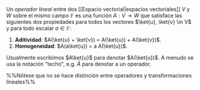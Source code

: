 Un _operador lineal_ entre dos [[Espacio vectorial|espacios vectoriales]] $V$ y $W$ sobre el mismo campo $\mathbb{F}$ es una función $A: V \rightarrow W$ que satisface las siguientes dos propiedades para todos los vectores $\ket{u}, \ket{v} \in V$ y para todo escalar $a \in \mathbb{F}$:

1. **Aditividad**: $A(\ket{u} + \ket{v}) = A(\ket{u}) + A(\ket{v})$.
2. **Homogeneidad**: $A(a\ket{u}) = a A(\ket{u})$.

Usualmente escribimos $A\ket{u}$ para denotar $A(\ket{u})$.
A menudo se usa la notación "techo", e.g. $\hat{A}$ para denotar a un operador.



%%Nótese que no se hace distinción entre operadores y transformaciones lineales%%